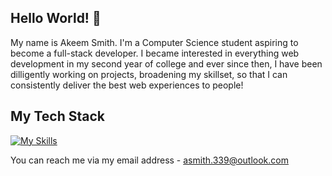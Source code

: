 ## Hello World! :wave:
My name is Akeem Smith. I'm a Computer Science student aspiring to become a full-stack developer. I became interested in everything web development in my second year of college and ever since then, I have been dilligently working on projects, broadening my skillset, so that I can consistently deliver the best web experiences to people!

## My Tech Stack
[![My Skills](https://skillicons.dev/icons?i=nextjs,ts,react,js,sass,css,html,php,mysql,py,git)](https://skillicons.dev)


You can reach me via my email address - asmith.339@outlook.com

